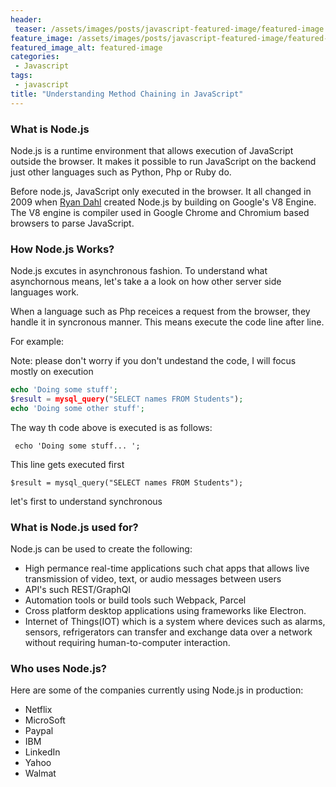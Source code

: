 ```yaml
---
header:
 teaser: /assets/images/posts/javascript-featured-image/featured-image.jpg
feature_image: /assets/images/posts/javascript-featured-image/featured-image.jpg
featured_image_alt: featured-image
categories:
 - Javascript
tags:
 - javascript
title: "Understanding Method Chaining in JavaScript"
---
```


### What is Node.js
Node.js is a runtime environment that allows execution of JavaScript outside the browser. It makes it possible to run JavaScript on the backend just other languages such as Python, Php or Ruby do.

Before node.js, JavaScript only executed in the browser. It all changed in 2009 when [Ryan Dahl](https://en.wikipedia.org/wiki/Ryan_Dahl) created Node.js by building on Google's V8 Engine. The V8 engine is compiler used in Google Chrome and Chromium based browsers to parse JavaScript.

### How Node.js Works?
Node.js excutes in asynchronous fashion.  To understand what asynchornous means, let's take a a look on how other server side languages work.

When a language such as Php receices a request from the browser, they handle it in syncronous manner. This means  execute the code line after line.  

For example:

Note: please don't worry if you don't undestand the code, I will focus mostly on execution

```php
echo 'Doing some stuff';
$result = mysql_query("SELECT names FROM Students");
echo 'Doing some other stuff';
```
The way th code above is executed is as follows:

```
 echo 'Doing some stuff... ';
```
This line gets executed first

```
$result = mysql_query("SELECT names FROM Students");
```

let's first to understand synchronous
### What is Node.js used for?
Node.js can be used to create the following:

- High permance real-time applications such chat apps that allows live transmission of video, text, or audio messages between users
- API's such REST/GraphQl
- Automation tools or build tools such Webpack, Parcel
- Cross platform desktop applications using frameworks like Electron.
- Internet of Things(IOT) which is a system where devices such as alarms, sensors, refrigerators can transfer and exchange data over a network without requiring human-to-computer interaction.

### Who uses Node.js?
Here are some of the companies currently using Node.js in production: 
- Netflix
- MicroSoft
- Paypal
- IBM
- LinkedIn
- Yahoo
- Walmat
